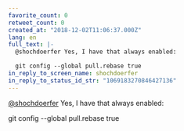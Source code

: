 ```yaml
---
favorite_count: 0
retweet_count: 0
created_at: "2018-12-02T11:06:37.000Z"
lang: en
full_text: |-
  @shochdoerfer Yes, I have that always enabled: 

  git config --global pull.rebase true
in_reply_to_screen_name: shochdoerfer
in_reply_to_status_id_str: "1069183270846427136"
---
```


[@shochdoerfer](https://twitter.com/shochdoerfer) Yes, I have that always
enabled:

git config --global pull.rebase true
